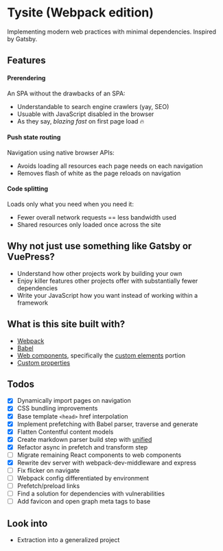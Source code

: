 # Tysite (Webpack edition)
Implementing modern web practices with minimal dependencies. Inspired by Gatsby.

## Features
#### Prerendering
An SPA without the drawbacks of an SPA:
  - Understandable to search engine crawlers (yay, SEO)
  - Usuable with JavaScript disabled in the browser
  - As they say, *blazing fast* on first page load 🔥

#### Push state routing
Navigation using native browser APIs:
  - Avoids loading all resources each page needs on each navigation
  - Removes flash of white as the page reloads on navigation

#### Code splitting
Loads only what you need when you need it:
  - Fewer overall network requests == less bandwidth used
  - Shared resources only loaded once across the site

## Why not just use something like Gatsby or VuePress?
  - Understand how other projects work by building your own
  - Enjoy killer features other projects offer with substantially fewer dependencies
  - Write your JavaScript how you want instead of working within a framework

## What is this site built with?
  - [Webpack](https://webpack.js.org)
  - [Babel](https://babeljs.io)
  - [Web components](https://developer.mozilla.org/en-US/docs/Web/Web_Components), specifically the [custom elements](https://developer.mozilla.org/en-US/docs/Web/Web_Components/Using_custom_elements) portion
  - [Custom properties](https://developer.mozilla.org/en-US/docs/Web/Web_Components/Using_custom_elements)
  
## Todos
  - [x] Dynamically import pages on navigation
  - [x] CSS bundling improvements
  - [x] Base template `<head>` href interpolation
  - [x] Implement prefetching with Babel parser, traverse and generate
  - [x] Flatten Contentful content models
  - [x] Create markdown parser build step with [unified](https://unifiedjs.com)
  - [x] Refactor async in prefetch and transform step
  - [ ] Migrate remaining React components to web components
  - [x] Rewrite dev server with webpack-dev-middleware and express
  - [ ] Fix flicker on navigate
  - [ ] Webpack config differentiated by environment
  - [ ] Prefetch/preload links
  - [ ] Find a solution for dependencies with vulnerabilities
  - [ ] Add favicon and open graph meta tags to base

## Look into
  - Extraction into a generalized project